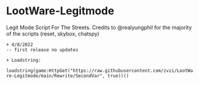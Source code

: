 # LootWare-Legitmode
Legit Mode Script For The Streets.
Credits to @realyungphil for the majority of the scripts (reset, skybox, chatspy)

```
+ 4/8/2022
-- first release no updates
```
```
+ Loadstring:
```
`loadstring(game:HttpGet("https://raw.githubusercontent.com/zvzi/LootWare-Legitmode/main/Rewrite/SecondVar", true))()`
